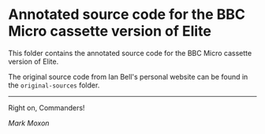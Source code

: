 # Annotated source code for the BBC Micro cassette version of Elite

This folder contains the annotated source code for the BBC Micro cassette version of Elite.

The original source code from Ian Bell's personal website can be found in the `original-sources` folder.

---

Right on, Commanders!

_Mark Moxon_